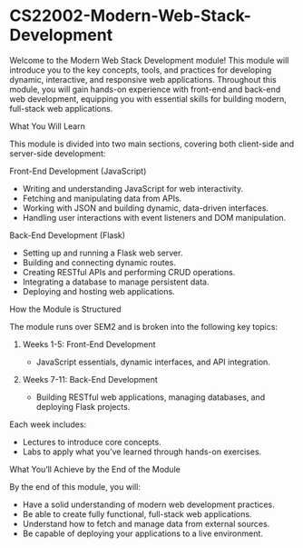 # CS22002-Modern-Web-Stack-Development
Welcome to the Modern Web Stack Development module! This module will introduce you to the key concepts, tools, and practices for developing dynamic, interactive, and responsive web applications. Throughout this module, you will gain hands-on experience with front-end and back-end web development, equipping you with essential skills for building modern, full-stack web applications.


What You Will Learn

This module is divided into two main sections, covering both client-side and server-side development:

Front-End Development (JavaScript)

* Writing and understanding JavaScript for web interactivity.
* Fetching and manipulating data from APIs.
* Working with JSON and building dynamic, data-driven interfaces.
* Handling user interactions with event listeners and DOM manipulation.

Back-End Development (Flask)

* Setting up and running a Flask web server.
* Building and connecting dynamic routes.
* Creating RESTful APIs and performing CRUD operations.
* Integrating a database to manage persistent data.
*  Deploying and hosting web applications.

How the Module is Structured

The module runs over SEM2 and is broken into the following key topics:

1. Weeks 1-5: Front-End Development

    * JavaScript essentials, dynamic interfaces, and API integration.

1. Weeks 7-11: Back-End Development

    * Building RESTful web applications, managing databases, and deploying Flask projects.

Each week includes:

* Lectures to introduce core concepts.
* Labs to apply what you’ve learned through hands-on exercises.


What You’ll Achieve by the End of the Module

By the end of this module, you will:

* Have a solid understanding of modern web development practices.
* Be able to create fully functional, full-stack web applications.
* Understand how to fetch and manage data from external sources.
* Be capable of deploying your applications to a live environment.
